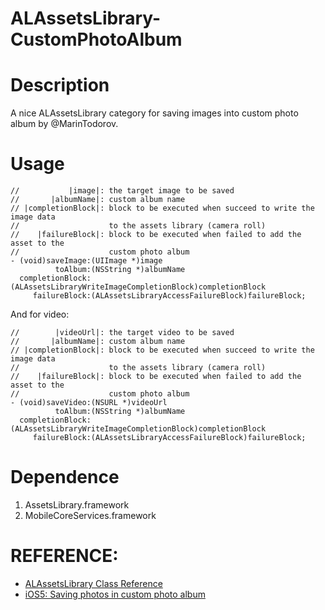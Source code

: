 ALAssetsLibrary-CustomPhotoAlbum
================================

# Description

A nice ALAssetsLibrary category for saving images into custom photo album by @MarinTodorov.

# Usage

    //           |image|: the target image to be saved
    //       |albumName|: custom album name
    // |completionBlock|: block to be executed when succeed to write the image data
    //                    to the assets library (camera roll)
    //    |failureBlock|: block to be executed when failed to add the asset to the
    //                    custom photo album
    - (void)saveImage:(UIImage *)image
              toAlbum:(NSString *)albumName
      completionBlock:(ALAssetsLibraryWriteImageCompletionBlock)completionBlock
         failureBlock:(ALAssetsLibraryAccessFailureBlock)failureBlock;

And for video:

    //        |videoUrl|: the target video to be saved
    //       |albumName|: custom album name
    // |completionBlock|: block to be executed when succeed to write the image data
    //                    to the assets library (camera roll)
    //    |failureBlock|: block to be executed when failed to add the asset to the
    //                    custom photo album
    - (void)saveVideo:(NSURL *)videoUrl
              toAlbum:(NSString *)albumName
      completionBlock:(ALAssetsLibraryWriteImageCompletionBlock)completionBlock
         failureBlock:(ALAssetsLibraryAccessFailureBlock)failureBlock;

# Dependence

  1. AssetsLibrary.framework
  2. MobileCoreServices.framework


# REFERENCE:

- [ALAssetsLibrary Class Reference][1]  
- [iOS5: Saving photos in custom photo album][2]

[1]: http://developer.apple.com/library/ios/#documentation/AssetsLibrary/Reference/ALAssetsLibrary_Class/Reference/Reference.html#//apple_ref/occ/instm/ALAssetsLibrary/addAssetsGroupAlbumWithName:resultBlock:failureBlock:
[2]: http://www.touch-code-magazine.com/ios5-saving-photos-in-custom-photo-album-category-for-download/
